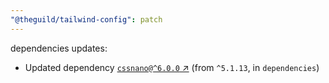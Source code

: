 ```yaml
---
"@theguild/tailwind-config": patch
---
```

dependencies updates:
  - Updated dependency [`cssnano@^6.0.0` ↗︎](https://www.npmjs.com/package/cssnano/v/6.0.0) (from `^5.1.13`, in `dependencies`)
